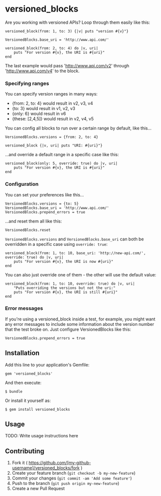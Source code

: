 # versioned_blocks

Are you working with versioned APIs? Loop through them easily like this:

	versioned_block(from: 1, to: 3) {|v| puts "version #{v}"}

	VersionedBlocks.base_uri = 'http://www.api.com/'

	versioned_block(from: 2, to: 4) do |v, uri|
		puts "For version #{v}, the URI is #{uri}"
	end

The last example would pass 'http://www.api.com/v2' through 'http://www.api.com/v4' to the block.

### Specifying ranges

You can specify version ranges in many ways:
- {from: 2, to: 4} would result in v2, v3, v4
- {to: 3} would result in v1, v2, v3
- {only: 6} would result in v6
- {these: [2,4,5]} would result in v2, v4, v5

You can config all blocks to run over a certain range by default, like this...
	
	VersionedBlocks.versions = {from: 2, to: 4}

	versioned_block {|v, uri| puts "URI: #{uri}"}

...and override a default range in a specific case like this:
	
	versioned_block(only: 5, override: true) do |v, uri|
		puts "For version #{v}, the URI is #{uri}"
	end

### Configuration

You can set your preferences like this...
      
	VersionedBlocks.versions = {to: 5}
	VersionedBlocks.base_uri = 'http://www.api.com/'
	VersionedBlocks.prepend_errors = true

...and reset them all like this:

	VersionedBlocks.reset

`VersionedBlocks.versions` and `VersionedBlocks.base_uri` can both be overridden in a specific case using `override: true`:

	versioned_block(from: 1, to: 10, base_uri: 'http://new-api.com/', override: true) do |v, uri|
		puts "For version #{v}, the URI is now #{uri}"
	end

You can also just override one of them - the other will use the default value:

	versioned_block(from: 1, to: 10, override: true) do |v, uri|
		"Puts overriding the versions but not the uri:"
		puts "For version #{v}, the URI is still #{uri}"
	end

### Error messages

If you're using a versioned_block inside a test, for example, you might want any error messages to include some information about the version number that the test broke on. Just configure VersionedBlocks like this:

	VersionedBlocks.prepend_errors = true

## Installation

Add this line to your application's Gemfile:

    gem 'versioned_blocks'

And then execute:

    $ bundle

Or install it yourself as:

    $ gem install versioned_blocks

## Usage

TODO: Write usage instructions here

## Contributing

1. Fork it ( https://github.com/[my-github-username]/versioned_blocks/fork )
2. Create your feature branch (`git checkout -b my-new-feature`)
3. Commit your changes (`git commit -am 'Add some feature'`)
4. Push to the branch (`git push origin my-new-feature`)
5. Create a new Pull Request
